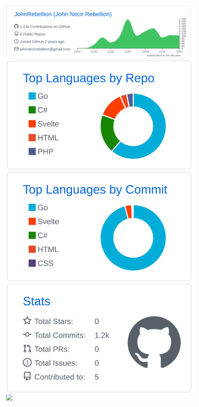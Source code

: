 [![](https://raw.githubusercontent.com/JohnRebellion/JohnRebellion/master/profile-summary-card-output/github/0-profile-details.svg)](https://github.com/JohnRebellion/JohnRebellion)
[![](https://raw.githubusercontent.com/JohnRebellion/JohnRebellion/master/profile-summary-card-output/github/1-repos-per-language.svg)](https://github.com/JohnRebellion/JohnRebellion) [![](https://raw.githubusercontent.com/JohnRebellion/JohnRebellion/master/profile-summary-card-output/github/2-most-commit-language.svg)](https://github.com/JohnRebellion/JohnRebellion)
[![](https://raw.githubusercontent.com/JohnRebellion/JohnRebellion/master/profile-summary-card-output/github/3-stats.svg)](https://github.com/JohnRebellion/JohnRebellion) [![](https://raw.githubusercontent.com/vn7n2JohnRebellion/JohnRebellion/master/profile-summary-card-output/github/4-productive-time.svg)](https://github.com/JohnRebellion/JohnRebellion)
